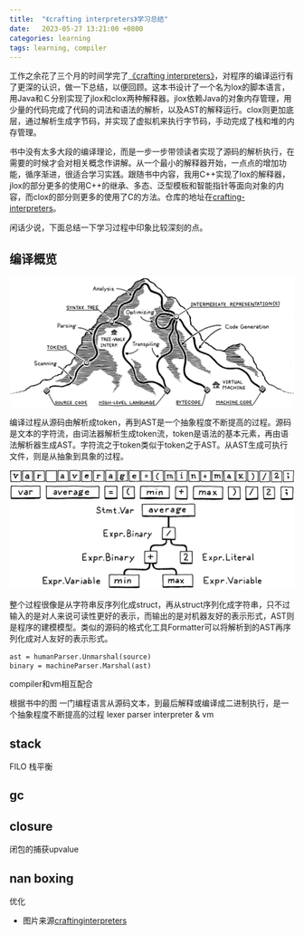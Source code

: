 ```yaml
---
title:  "《crafting interpreters》学习总结"
date:   2023-05-27 13:21:00 +0800
categories: learning
tags: learning, compiler
---
```


工作之余花了三个月的时间学完了[《crafting interpreters》](http://www.craftinginterpreters.com/)，对程序的编译运行有了更深的认识，做一下总结，以便回顾。这本书设计了一个名为lox的脚本语言，用Java和Ｃ分别实现了jlox和clox两种解释器。jlox依赖Java的对象内存管理，用少量的代码完成了代码的词法和语法的解析，以及AST的解释运行。clox则更加底层，通过解析生成字节码，并实现了虚拟机来执行字节码，手动完成了栈和堆的内存管理。

书中没有太多大段的编译理论，而是一步一步带领读者实现了源码的解析执行，在需要的时候才会对相关概念作讲解。从一个最小的解释器开始，一点点的增加功能，循序渐进，很适合学习实践。跟随书中内容，我用C++实现了lox的解释器，jlox的部分更多的使用C++的继承、多态、泛型模板和智能指针等面向对象的内容，而clox的部分则更多的使用了C的方法。仓库的地址在[crafting-interpreters](https://github.com/ArisQ/crafting-interpreters)。

闲话少说，下面总结一下学习过程中印象比较深刻的点。

## 编译概览

<!-- ![compiler]({{site.images}}/{{post_name}}/compiler.png) -->
![compiler](../images/crafting-interpreters/mountain.png)

编译过程从源码由解析成token，再到AST是一个抽象程度不断提高的过程。源码是文本的字符流，由词法器解析生成token流，token是语法的基本元素，再由语法解析器生成AST。字符流之于token类似于token之于AST。从AST生成可执行文件，则是从抽象到具象的过程。

![string](../images/crafting-interpreters/string.png)
![tokens](../images/crafting-interpreters/tokens.png)
![ast](../images/crafting-interpreters/ast.png)

整个过程很像是从字符串反序列化成struct，再从struct序列化成字符串，只不过输入的是对人来说可读性更好的表示，而输出的是对机器友好的表示形式，AST则是程序的建模模型。类似的源码的格式化工具Formatter可以将解析到的AST再序列化成对人友好的表示形式。

```
ast = humanParser.Unmarshal(source)
binary = machineParser.Marshal(ast)
```

compiler和vm相互配合

根据书中的图
一门编程语言从源码文本，到最后解释或编译成二进制执行，是一个抽象程度不断提高的过程
lexer  parser interpreter & vm

## stack
FILO
栈平衡


## gc

## closure
闭包的捕获upvalue

## nan boxing
优化


* 图片来源[craftinginterpreters](https://github.com/munificent/craftinginterpreters)